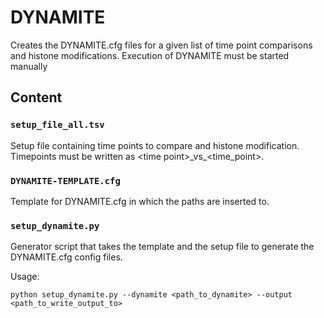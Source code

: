 # DYNAMITE
Creates the DYNAMITE.cfg files for a given list of time point comparisons and histone modifications.
Execution of DYNAMITE must be started manually

## Content
### `setup_file_all.tsv`
Setup file containing time points to compare and histone modification. Timepoints must be written as 
\<time point\>\_vs\_\<time_point\>.

### `DYNAMITE-TEMPLATE.cfg`
Template for DYNAMITE.cfg in which the paths are inserted to.

### `setup_dynamite.py`
Generator script that takes the template and the setup file to generate the DYNAMITE.cfg config files.

Usage:
```shell script
python setup_dynamite.py --dynamite <path_to_dynamite> --output <path_to_write_output_to>
``` 